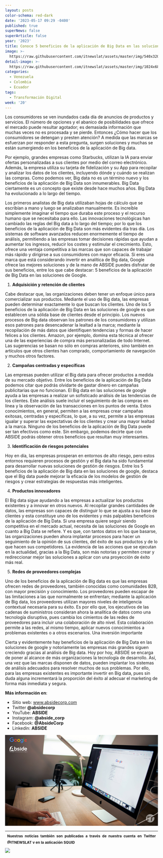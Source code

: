 ```yaml
---
layout: posts
color-schema: red-dark
date: '2023-05-17 09:29 -0400'
published: true
superNews: false
superArticle: false
year: '2023'
title: Conoce 5 beneficios de la aplicación de Big Data en las soluciones de Google
image: >-
  https://raw.githubusercontent.com/itnewslat/assets/master/img/540x320/Articulo-Abside-Mayo-23-p.jpg
detail-image: >-
  https://raw.githubusercontent.com/itnewslat/assets/master/img/1024x680/Articulo-Abside-Mayo-23-g.jpg
categories:
  - Venezuela
  - Colombia
  - Ecuador
tags:
  - Transformación Digital
week: '20'
---
```

Los consumidores se ven inundados cada día de anuncios de productos y servicios. El número de opciones y el abanico de posibilidades que ofrece el mercado puede resultar agotador; es demasiada información que muchas veces no es procesada y se pierde. Entonces ¿Cómo hacer que los consumidores se detengan y presten atención? A medida que las marcas se esfuerzan por responder a esta pregunta, surgen soluciones y muchas se están sumergiendo en los beneficios de la aplicación de Big data. 

Por ejemplo, grandes empresas como Starbucks, utilizan la IA para enviar ofertas personalizadas a sus clientes por medio del correo electrónico. Además, la empresa utiliza su tarjeta de fidelización y su App para recopilar y analizar los datos de los clientes, incluyendo dónde y cuándo se realizan las compras. Como podemos ver, Big data no es un término nuevo y los beneficios de la aplicación de Big Data son innumerables. Big Data ciertamente es un concepto que existe desde hace muchos años. 
Big Data ha evolucionado a lo largo del tiempo.

Los primeros analistas de Big data utilizaban hojas de cálculo que se escribían a mano y luego se analizaban manualmente. Es increíble simplemente imaginar el tiempo que duraba este proceso y el recurso humano que se necesitaba para ello.
Las innovaciones tecnológicas han cambiado las reglas del Big data a lo largo del tiempo; por lo que los beneficios de la aplicación de Big Data son más evidentes día tras día. Los sistemas de software avanzados reducen enormemente el tiempo de análisis, permitiendo a las empresas tomar decisiones rápidas que ayudan a aumentar los ingresos, reducir los costes y estimular el crecimiento. Esto, ofrece una ventaja competitiva a las marcas que son capaces de trabajar más rápido y dirigirse a sus consumidores con mayor eficacia. Si eres una marca que está considerando invertir en analítica de Big data, Google ofrece las mejores soluciones y de la mano de ABSIDE puedes disfrutar de sus beneficios, entre los que cabe destacar:
5 beneficios de la aplicación de Big Data en las soluciones de Google.

1.	**Adquisición y retención de clientes**

Cabe destacar que, las organizaciones deben tener un enfoque único para comercializar sus productos. Mediante el uso de Big data, las empresas pueden determinar exactamente lo que buscan los clientes. Uno de los 5 beneficios de la aplicación de Big Data en las soluciones de google es que establecen una sólida base de clientes desde el principio. Los nuevos procesos de Big data observan los patrones de los consumidores y utilizan esos patrones para desencadenar la lealtad a la marca; mediante la recopilación de más datos que identifiquen tendencias y formas de hacer felices a los clientes. Amazon, por ejemplo, domina esta técnica al ofrecer una de las experiencias de compra más personalizadas de todo Internet. Las sugerencias se basan no sólo en compras anteriores, sino también en artículos que otros clientes han comprado, comportamiento de navegación y muchos otros factores.

2.	**Campañas centradas y específicas**

Las empresas pueden utilizar el Big data para ofrecer productos a medida de su mercado objetivo. Entre los beneficios de la aplicación de Big Data podemos citar que podrás olvidarte de gastar dinero en campañas publicitarias que no funcionan. El Big data en las soluciones de google ayuda a las empresas a realizar un sofisticado análisis de las tendencias de los clientes. Este análisis suele incluir el seguimiento de las compras en línea y la observación de las transacciones en los puntos de venta. Estos conocimientos, en general, permiten a las empresas crear campañas exitosas, centradas y específicas, lo que, a su vez, permite a las empresas igualar y superar las expectativas de los clientes y crear una mayor lealtad a la marca. Ninguno de los beneficios de la aplicación de Big Data puede ser tan efectivos como este. Sin embargo, podemos decirte que con ABSIDE podrás obtener otros beneficios que resultan muy interesantes.

3.	**Identificación de riesgos potenciales**

Hoy en día, las empresas prosperan en entornos de alto riesgo, pero estos entornos requieren procesos de gestión y el Big data ha sido fundamental para desarrollar nuevas soluciones de gestión de riesgos. Entre los 5 beneficios de la aplicación de Big data en las soluciones de google, destaca que el Big data puede mejorar la eficacia de los modelos de gestión de riesgos y crear estrategias de respuestas más inteligentes.

4.	**Productos innovadores**

El Big data sigue ayudando a las empresas a actualizar los productos existentes y a innovar en otros nuevos. Al recopilar grandes cantidades de datos, las empresas son capaces de distinguir lo que se ajusta a su base de clientes y esta constituye uno de los evidentes y más palpables beneficios de la aplicación de Big Data. Si una empresa quiere seguir siendo competitiva en el mercado actual, necesita de las soluciones de Google en cuanto a Big Data se refiere. Y es que, con tantos datos en los que basarse, las organizaciones pueden ahora implantar procesos para hacer un seguimiento de la opinión de sus clientes, del éxito de sus productos y de lo que hacen sus competidores. La evidencia de las acciones que se ejecutan en la actualidad, gracias a la Big Data, son más notorias y permiten crear y redireccionar mejor las soluciones a aplicar con una proyección de éxito más real.

5.	**Redes de proveedores complejas**

Uno de los beneficios de la aplicación de Big data es que las empresas ofrecen redes de proveedores, también conocidas como comunidades B2B, con mayor precisión y conocimiento. Los proveedores pueden escapar de las limitaciones a las que normalmente se enfrentan; mediante la aplicación de Big data, los proveedores utilizan mayores niveles de inteligencia contextual necesaria para su éxito. Es por ello que, los ejecutivos de las cadenas de suministros consideran ahora la analítica de datos como una tecnología disruptiva, pues cambia los cimientos de las redes de proveedores para incluir una colaboración de alto nivel. Esta colaboración permite a las redes, al mismo tiempo, aplicar nuevos conocimientos a problemas existentes o a otros escenarios.
Una inversión importante

Cierta y evidentemente hay beneficios de la aplicación de Big Data en las soluciones de google y notoriamente las empresas más grandes siguen creciendo gracias al análisis de Big data. Hoy por hoy, ABSIDE se encarga de poner al alcance de más organizaciones la tecnología de desarrollo. Así, una vez que las marcas disponen de datos, pueden implantar los sistemas de análisis adecuados para resolver muchos de sus problemas. Por ello, para las empresas existentes es importante invertir en Big data, pues sin duda alguna incrementará la proporción del éxito al adecuar el marketing de forma más inmediata y segura.

**Más información en**:
- Sitio web: www.absidecorp.com
- Twitter **@absidecorp**
- YouTube: **ABSIDE**
- Instagram: **@abside_corp**
- Facebook: **@AbsideCorp**
- Linkedin: **ABSIDE**

![](https://raw.githubusercontent.com/itnewslat/assets/master/img/540x320/Articulo-Abside-Mayo-23-p.jpg)

<table style="height: 42px;" width="569">
<tbody>
<tr>
<td style="text-align: justify;"><sub><strong>Nuestras noticias también son publicadas a través de nuestra cuenta en Twitter <a href="https://twitter.com/itnewslat?lang=es">@ITNEWSLAT</a> y en la aplicación <a href="https://squidapp.co/en/">SQUID</a></strong></sub></td>
</tr>
</tbody>
</table>

<img src="https://tracker.metricool.com/c3po.jpg?hash=56f88a41e39ab42c063cc51676587a04"/>
